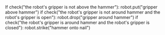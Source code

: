 

If check("the robot's gripper is not above the hammer"):
    robot.put("gripper above hammer")
if check("the robot's gripper is not around hammer and the robot's gripper is open"):
    robot.drop("gripper around hammer")
if check("the robot's gripper is around hammer and the robot's gripper is closed"):
    robot.strike("hammer onto nail")